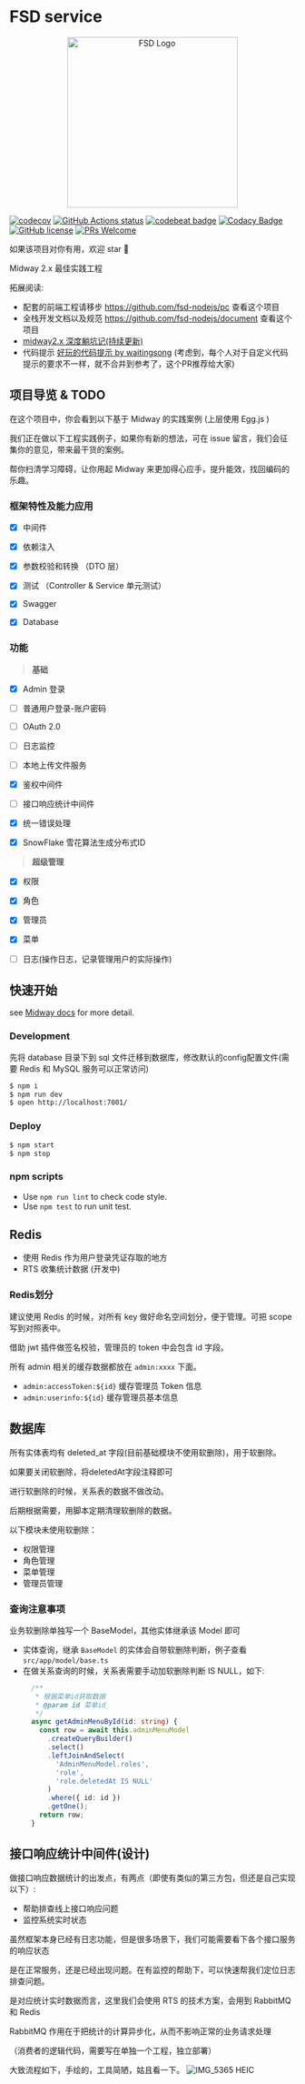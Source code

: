 # FSD service
<p align="center">
  <a href="https://github.com/fsd-nodejs" target="blank"><img src="https://user-images.githubusercontent.com/10667077/112448489-69363f00-8d8d-11eb-8ead-948b0d3aa897.png" width="300" alt="FSD Logo" /></a>
</p>

[![codecov](https://codecov.io/gh/fsd-nodejs/service-mw2/branch/master/graph/badge.svg)](https://codecov.io/gh/fsd-nodejs/service-mw2)
[![GitHub Actions status](https://github.com/fsd-nodejs/service-mw2/workflows/Node.js%20CI/badge.svg)](https://github.com/fsd-nodejs/service-mw2)
[![codebeat badge](https://codebeat.co/badges/ed780b5a-d9e8-41a8-8bc9-8bcb3263c6ce)](https://codebeat.co/projects/github-com-fsd-nodejs-service-mw2-master)
[![Codacy Badge](https://api.codacy.com/project/badge/Grade/70f1ddd7463d43eba9039bcb88760038)](https://app.codacy.com/gh/fsd-nodejs/service-mw2?utm_source=github.com&utm_medium=referral&utm_content=fsd-nodejs/service-mw2&utm_campaign=Badge_Grade_Settings)
[![GitHub license](https://img.shields.io/badge/license-MIT-blue.svg)](https://github.com/fsd-nodejs/service-mw2/blob/master/LICENSE)
[![PRs Welcome](https://img.shields.io/badge/PRs-welcome-brightgreen.svg)](https://github.com/fsd-nodejs/service-mw2/pulls)


如果该项目对你有用，欢迎 star 👏

Midway 2.x 最佳实践工程

拓展阅读:
- 配套的前端工程请移步 https://github.com/fsd-nodejs/pc 查看这个项目
- 全栈开发文档以及规范 https://github.com/fsd-nodejs/document 查看这个项目
- [midway2.x 深度躺坑记(持续更新)
](https://github.com/fsd-nodejs/service-mw2/wiki/midway2.x-%E6%B7%B1%E5%BA%A6%E8%BA%BA%E5%9D%91%E8%AE%B0(%E6%8C%81%E7%BB%AD%E6%9B%B4%E6%96%B0))
- 代码提示 [好玩的代码提示 by waitingsong](https://github.com/fsd-nodejs/service-mw2/pull/32) (考虑到，每个人对于自定义代码提示的要求不一样，就不合并到参考了，这个PR推荐给大家)

## 项目导览 & TODO
在这个项目中，你会看到以下基于 Midway 的实践案例 (上层使用 Egg.js )

我们正在做以下工程实践例子，如果你有新的想法，可在 issue 留言，我们会征集你的意见，带来最干货的案例。

帮你扫清学习障碍，让你用起 Midway 来更加得心应手，提升能效，找回编码的乐趣。

### 框架特性及能力应用

- [x] 中间件
- [x] 依赖注入
- [x] 参数校验和转换 （DTO 层）
- [x] 测试 （Controller & Service 单元测试）
- [x] Swagger
- [x] Database



### 功能

>**基础**

- [x] Admin 登录
- [ ] 普通用户登录-账户密码
- [ ] OAuth 2.0
- [ ] 日志监控
- [ ] 本地上传文件服务
- [x] 鉴权中间件
- [ ] 接口响应统计中间件
- [x] 统一错误处理
- [x] SnowFlake 雪花算法生成分布式ID 



>**超级管理**
- [x] 权限
- [x] 角色
- [x] 管理员
- [x] 菜单
- [ ] 日志(操作日志，记录管理用户的实际操作)


## 快速开始

<!-- add docs here for user -->

see [Midway docs][Midway] for more detail.

### Development

先将 database 目录下到 sql 文件迁移到数据库，修改默认的config配置文件(需要 Redis 和 MySQL 服务可以正常访问)

```bash
$ npm i
$ npm run dev
$ open http://localhost:7001/
```

### Deploy

```bash
$ npm start
$ npm stop
```

### npm scripts

- Use `npm run lint` to check code style.
- Use `npm test` to run unit test.


[midway]: https://midwayjs.org


## Redis
- 使用 Redis 作为用户登录凭证存取的地方
- RTS 收集统计数据 (开发中)

### Redis划分

建议使用 Redis 的时候，对所有 key 做好命名空间划分，便于管理。可把 scope 写到对照表中。

借助 jwt 插件做签名校验，管理员的 token 中会包含 id 字段。

 所有 admin 相关的缓存数据都放在 `admin:xxxx` 下面。

- `admin:accessToken:${id}` 缓存管理员 Token 信息
- `admin:userinfo:${id}` 缓存管理员基本信息

## 数据库
所有实体表均有 deleted_at 字段(目前基础模块不使用软删除)，用于软删除。

如果要关闭软删除，将deletedAt字段注释即可

进行软删除的时候，关系表的数据不做改动。

后期根据需要，用脚本定期清理软删除的数据。



以下模块未使用软删除：

- 权限管理
- 角色管理
- 菜单管理
- 管理员管理

### 查询注意事项

业务软删除单独写一个 BaseModel，其他实体继承该 Model 即可

- 实体查询，继承 `BaseModel` 的实体会自带软删除判断，例子查看`src/app/model/base.ts`
- 在做关系查询的时候，关系表需要手动加软删除判断 IS NULL，如下:
  ```typescript
    /**
     * 根据菜单id获取数据
     * @param id 菜单id
     */
    async getAdminMenuById(id: string) {
      const row = await this.adminMenuModel
        .createQueryBuilder()
        .select()
        .leftJoinAndSelect(
          'AdminMenuModel.roles',
          'role',
          'role.deletedAt IS NULL'
        )
        .where({ id: id })
        .getOne();
      return row;
    }
  ```



## 接口响应统计中间件(设计)

做接口响应数据统计的出发点，有两点（即使有类似的第三方包，但还是自己实现以下）:
- 帮助排查线上接口响应问题
- 监控系统实时状态

虽然框架本身已经有日志功能，但是很多场景下，我们可能需要看下各个接口服务的响应状态

是在正常服务，还是已经出现问题。在有监控的帮助下，可以快速帮我们定位日志排查问题。

是对应统计实时数据而言，这里我们会使用 RTS 的技术方案，会用到 RabbitMQ 和 Redis 

RabbitMQ 作用在于把统计的计算异步化，从而不影响正常的业务请求处理

（消费者的逻辑代码，需要写在单独一个工程，独立部署）

大致流程如下，手绘的，工具简陋，姑且看一下。
![IMG_5365 HEIC](https://user-images.githubusercontent.com/10667077/101478900-55a4cb00-398c-11eb-97c3-4a41195c572d.JPG)

